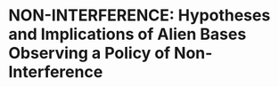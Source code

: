 # NON-INTERFERENCE: Hypotheses and Implications of Alien Bases Observing a Policy of Non-Interference


